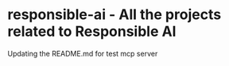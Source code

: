 # responsible-ai - All the projects related to Responsible AI
Updating the README.md for test mcp server
